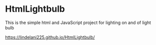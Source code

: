 # HtmlLightbulb
This is the simple html and JavaScript project for lighting on and of light bulb

https://lindelani225.github.io/HtmlLightbulb/
